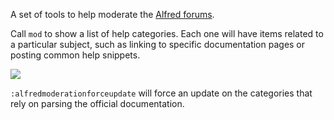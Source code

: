 A set of tools to help moderate the [Alfred forums](https://www.alfredforum.com/).

Call `mod` to show a list of help categories. Each one will have items related to a particular subject, such as linking to specific documentation pages or posting common help snippets.

![](https://i.imgur.com/9Ex84ly.png)

`:alfredmoderationforceupdate` will force an update on the categories that rely on parsing the official documentation.
